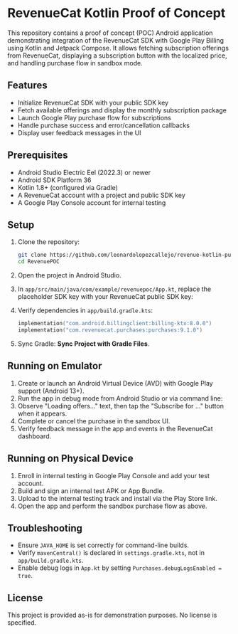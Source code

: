 # RevenueCat Kotlin Proof of Concept
This repository contains a proof of concept (POC) Android application demonstrating integration of the RevenueCat SDK with Google Play Billing using Kotlin and Jetpack Compose. It allows fetching subscription offerings from RevenueCat, displaying a subscription button with the localized price, and handling purchase flow in sandbox mode.

## Features
* Initialize RevenueCat SDK with your public SDK key
* Fetch available offerings and display the monthly subscription package
* Launch Google Play purchase flow for subscriptions
* Handle purchase success and error/cancellation callbacks
* Display user feedback messages in the UI

## Prerequisites
* Android Studio Electric Eel (2022.3) or newer
* Android SDK Platform 36
* Kotlin 1.8+ (configured via Gradle)
* A RevenueCat account with a project and public SDK key
* A Google Play Console account for internal testing

## Setup
1. Clone the repository:

   ```bash
   git clone https://github.com/leonardolopezcallejo/revenue-kotlin-purchase.git
   cd RevenuePOC
   ```

2. Open the project in Android Studio.

3. In `app/src/main/java/com/example/revenuepoc/App.kt`, replace the placeholder SDK key with your RevenueCat public SDK key:

4. Verify dependencies in `app/build.gradle.kts`:

   ```kotlin
   implementation("com.android.billingclient:billing-ktx:8.0.0")
   implementation("com.revenuecat.purchases:purchases:9.1.0")
   ```

5. Sync Gradle: **Sync Project with Gradle Files**.

## Running on Emulator
1. Create or launch an Android Virtual Device (AVD) with Google Play support (Android 13+).
2. Run the app in debug mode from Android Studio or via command line:
3. Observe "Loading offers..." text, then tap the "Subscribe for ..." button when it appears.
4. Complete or cancel the purchase in the sandbox UI.
5. Verify feedback message in the app and events in the RevenueCat dashboard.

## Running on Physical Device
1. Enroll in internal testing in Google Play Console and add your test account.
2. Build and sign an internal test APK or App Bundle.
3. Upload to the internal testing track and install via the Play Store link.
4. Open the app and perform the sandbox purchase flow as above.

## Troubleshooting
* Ensure `JAVA_HOME` is set correctly for command-line builds.
* Verify `mavenCentral()` is declared in `settings.gradle.kts`, not in `app/build.gradle.kts`.
* Enable debug logs in `App.kt` by setting `Purchases.debugLogsEnabled = true`.

## License
This project is provided as-is for demonstration purposes. No license is specified.
